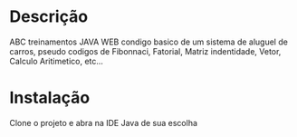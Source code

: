 # Descrição
ABC treinamentos  JAVA WEB  condigo basico de um sistema de aluguel de carros, pseudo codigos de Fibonnaci, Fatorial, Matriz indentidade, Vetor, Calculo Aritimetico, etc...
# Instalação
Clone o projeto e abra na IDE Java de sua escolha

